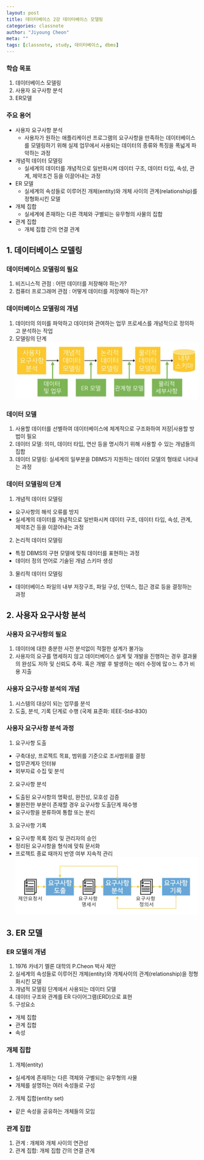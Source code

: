 ```yaml
---
layout: post
title: 데이터베이스 2강 데이터베이스 모델링
categories: classnote
author: "Jiyoung Cheon"
meta: ""
tags: [classnote, study, 데이터베이스, dbms]
---
```


### 학습 목표

1. 데이터베이스 모델링
2. 사용자 요구사항 분석
3. ER모델


### 주요 용어

* 사용자 요구사항 분석
  * 사용자가 원하는 애플리케이션 프로그램의 요구사항을 만족하는 데이터베이스를 모델링하기 위해 실제 업무에서 사용되는 데이터의 종류와 특징을 폭넓게 파악하는 과정
* 개념적 데이터 모델링
  * 실세계의 데이터를 개념적으로 일반화시켜 데이터 구조, 데이터 타입, 속성, 관계, 제약조건 등을 이끌어내는 과정
* ER 모델
  * 실세계의 속성들로 이루어진 개체(entity)와 개체 사이의 관계(relationship)를 정형화시킨 모델
* 개체 집합
  * 실세계에 존재하는 다른 객체와 구별되는 유무형의 사물의 집합
* 관계 집합
  * 개체 집합 간의 연결 관계

## 1. 데이터베이스 모델링
### 데이터베이스 모델링의 필요
1. 비즈니스적 관점 : 어떤 데이터를 저장해야 하는가?
2. 컴퓨터 프로그래머 관점 : 어떻게 데이터를 저장해야 하는가?

### 데이터베이스 모델링의 개념
1. 데이터의 의미를 파악하고 데이터와 관여하는 업무 프로세스를 개념적으로 정의하고 분석하는 작업
2. 모델링의 단계
![modelingsteps.png](/assets/images/modelingsteps.png)

### 데이터 모델
1. 사용할 데이터를 선별하여 데이터베이스에 체계적으로 구조화하여 저장|사용할 방법이 필요
2. 데이터 모델: 의미, 데이터 타입, 연산 등을 명시하기 위해 사용할 수 있는 개념들의 집합
3. 데이터 모델링: 실세계의 일부분을 DBMS가 지원하는 데이터 모델의 형태로 나타내는 과정

### 데이터 모델링의 단계
1. 개념적 데이터 모델링
  * 요구사항의 해석 오류를 방지
  * 실세계의 데이터를 개념적으로 일반화시켜 데이터 구조, 데이터 타입, 속성, 관계, 제약조건 등을 이끌어내는 과정
2. 논리적 데이터 모델링
  * 특정 DBMS의 구현 모델에 맞춰 데이터를 표현하는 과정
  * 데이터 정의 언어로 기술된 개념 스키마 생성
3. 물리적 데이터 모델링
  * 데이터베이스 파일의 내부 저장구조, 파일 구성, 인덱스, 접근 경로 등을 결정하는 과정

## 2. 사용자 요구사항 분석
### 사용자 요구사항의 필요
1. 데이터에 대한 충분한 사전 분석없이 적절한 설계가 불가능
2. 사용자의 요구를 명세하지 않고 데이터베이스 설계 및 개발을 진행하는 경우 결과물의 완성도 저하 및 신뢰도 추락. 혹은 개발 후 발생하는 에러 수정에 많ㅇ느 추가 비용 지출

### 사용자 요구사항 분석의 개념
1. 시스템의 대상이 되는 업무를 분석
2. 도출, 분석, 기록 단계로 수행 (국제 표준화: IEEE-Std-830)

### 사용자 요구사항 분석 과정
1. 요구사항 도출
  * 구축대상, 프로젝트 목표, 범위를 기준으로 조사범위를 결정
  * 업무관계자 인터뷰
  * 외부자료 수집 및 분석
2. 요구사항 분석
  * 도출된 요구사항의 명확성, 완전성, 모호성 검증
  * 불완전한 부분이 존재할 경우 요구사항 도출단계 재수행
  * 요구사항을 분류하여 통합 또는 분리
3. 요구사항 기록
  * 요구사항 목록 정리 및 관리자의 승인
  * 정리된 요구사항을 형식에 맞춰 문서화
  * 프로젝트 종료 때까지 반영 여부 지속적 관리
![requirementsprocess.png](/assets/images/requirementsprocess.png)

## 3. ER 모델
### ER 모델의 개념
1. 1976 카네기 멜론 대학의 P.Cheon 박사 제안
2. 실세계의 속성들로 이루어진 개체(entity)와 개체사이의 관계(relationship)을 정형화시킨 모델
3. 개념적 모델링 단계에서 사용되는 데이터 모델
4. 데이터 구조와 관계를 ER 다이어그램(ERD)으로 표현
5. 구성요소
  * 개체 집합
  * 관계 집합
  * 속성

### 개체 집합
1. 개체(entity)
  * 실세계에 존재하는 다른 객체와 구별되는 유무형의 사물
  * 개체를 설명하는 여러 속성들로 구성
2. 개체 집합(entity set)
  * 같은 속성을 공유하는 개체들의 모임

### 관계 집합
1. 관계 : 개체와 개체 사이의 연관성
2. 관계 집합: 개체 집합 간의 연결 관계





